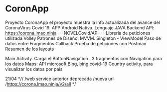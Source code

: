 # CoronApp
Proyecto CoronaApp
el proyecto muestra la info actualizada del avance del CoronaVirus Covid 19. 
APP Android Nativa. Lenguaje JAVA
Backend API: https://corona.lmao.ninja ---NOVELCovid/API---
Libreria de peticiones utilizada Volley
Patrones de Diseño: MVVM. Singleton - ViewModel
Paso de datos entre Fragmentos Callback
Prueba de peticiones con Postman
Resumen de los layouts

Main Activity. Carga el BottonNavigation . 3 fragmentos con Navigation para los datos
Maps: API microsoft Bing, bing.covid-19
Country activity, para visualizar los datos por pais

21/04
*//
/web service anterior deprecada
/nueva url
/https://corona.lmao.ninja/v2/all
*/

